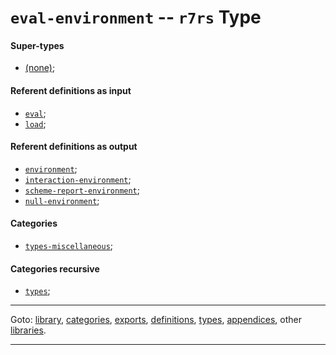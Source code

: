 

<a id='type__r7rs__eval-environment'></a>

# `eval-environment` -- `r7rs` Type


<a id='type__r7rs__eval-environment__super-types'></a>

#### Super-types

 * [(none)](../../r7rs/types/_index.md#toc__r7rs__types);


<a id='type__r7rs__eval-environment__referent-definitions-input'></a>

#### Referent definitions as input

 * [`eval`](../../r7rs/definitions/eval.md#definition__r7rs__eval);
 * [`load`](../../r7rs/definitions/load.md#definition__r7rs__load);


<a id='type__r7rs__eval-environment__referent-definitions-output'></a>

#### Referent definitions as output

 * [`environment`](../../r7rs/definitions/environment.md#definition__r7rs__environment);
 * [`interaction-environment`](../../r7rs/definitions/interaction-environment.md#definition__r7rs__interaction-environment);
 * [`scheme-report-environment`](../../r7rs/definitions/scheme-report-environment.md#definition__r7rs__scheme-report-environment);
 * [`null-environment`](../../r7rs/definitions/null-environment.md#definition__r7rs__null-environment);


<a id='type__r7rs__eval-environment__categories'></a>

#### Categories

 * [`types-miscellaneous`](../../r7rs/categories/types-miscellaneous.md#category__r7rs__types-miscellaneous);


<a id='type__r7rs__eval-environment__categories-recursive'></a>

#### Categories recursive

 * [`types`](../../r7rs/categories/types.md#category__r7rs__types);

----

Goto: [library](../../r7rs/_index.md#library__r7rs), [categories](../../r7rs/categories/_index.md#toc__r7rs__categories), [exports](../../r7rs/exports/_index.md#toc__r7rs__exports), [definitions](../../r7rs/definitions/_index.md#toc__r7rs__definitions), [types](../../r7rs/types/_index.md#toc__r7rs__types), [appendices](../../r7rs/appendices/_index.md#toc__r7rs__appendices), other [libraries](../../_libraries.md#toc__libraries).

----

